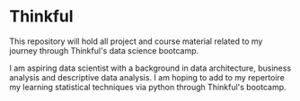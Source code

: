 # Thinkful
This repository will hold all project and course material related to my journey through Thinkful's data science bootcamp.

I am aspiring data scientist with a background in data architecture, business analysis and descriptive data analysis. I am hoping to add to my repertoire my learning statistical techniques via python through Thinkful's bootcamp.
